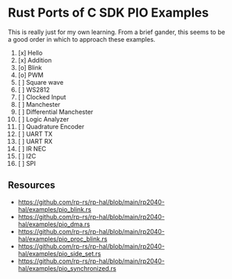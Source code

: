 # Rust Ports of C SDK PIO Examples

This is really just for my own learning.  From a brief gander, this seems to be
a good order in which to approach these examples.

1. [x] Hello
1. [x] Addition
1. [o] Blink
1. [o] PWM
1. [ ] Square wave
1. [ ] WS2812
1. [ ] Clocked Input
1. [ ] Manchester
1. [ ] Differential Manchester
1. [ ] Logic Analyzer
1. [ ] Quadrature Encoder
1. [ ] UART TX
1. [ ] UART RX
1. [ ] IR NEC
1. [ ] I2C
1. [ ] SPI

## Resources

- <https://github.com/rp-rs/rp-hal/blob/main/rp2040-hal/examples/pio_blink.rs>
- <https://github.com/rp-rs/rp-hal/blob/main/rp2040-hal/examples/pio_dma.rs>
- <https://github.com/rp-rs/rp-hal/blob/main/rp2040-hal/examples/pio_proc_blink.rs>
- <https://github.com/rp-rs/rp-hal/blob/main/rp2040-hal/examples/pio_side_set.rs>
- <https://github.com/rp-rs/rp-hal/blob/main/rp2040-hal/examples/pio_synchronized.rs>
